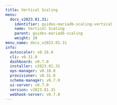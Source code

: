 ```yaml
---
title: Vertical Scaling
menu:
  docs_v2023.01.31:
    identifier: guides-mariadb-scaling-vertical
    name: Vertical Scaling
    parent: guides-mariadb-scaling
    weight: 20
menu_name: docs_v2023.01.31
info:
  autoscaler: v0.16.0
  cli: v0.31.0
  dashboard: v0.7.0
  installer: v2023.01.31
  ops-manager: v0.18.0
  provisioner: v0.31.0
  schema-manager: v0.7.0
  ui-server: v0.7.0
  version: v2023.01.31
  webhook-server: v0.7.0
---
```



